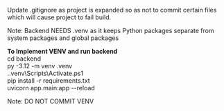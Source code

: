 Update .gitignore as project is expanded so as not to commit certain files which will cause project to fail build. <br>

Note: Backend NEEDS .venv as it keeps Python packages separate from system packages and global packages <br>

**To Implement VENV and run backend** <br>
cd backend <br>
py -3.12 -m venv .venv <br>
.\.venv\Scripts\Activate.ps1 <br>
pip install -r requirements.txt <br>
uvicorn app.main:app --reload <br>

Note: DO NOT COMMIT VENV
